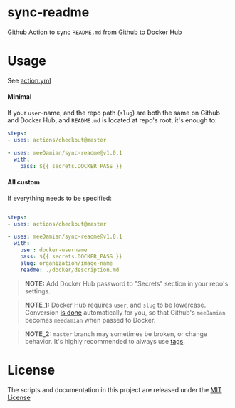 # sync-readme
Github Action to sync `README.md` from Github to Docker Hub

# Usage

See [action.yml](action.yml)


#### Minimal

If your `user`-name, and the repo path (`slug`) are both the same on Github and Docker Hub, and `README.md` is located at repo's root, it's enough to:

```yaml
steps:
- uses: actions/checkout@master

- uses: meeDamian/sync-readme@v1.0.1
  with:
    pass: ${{ secrets.DOCKER_PASS }}
```

#### All custom

If everything needs to be specified: 

```yaml

steps:
- uses: actions/checkout@master

- uses: meeDamian/sync-readme@v1.0.1
  with:
    user: docker-username
    pass: ${{ secrets.DOCKER_PASS }}
    slug: organization/image-name
    readme: ./docker/description.md
```

> **NOTE:** Add Docker Hub password to "Secrets" section in your repo's settings.
 
> **NOTE_1:** Docker Hub requires `user`, and `slug` to be lowercase.  Conversion [is done] automatically for you, so that Github's `meeDamian` becomes `meedamian` when passed to Docker.

> **NOTE_2:** `master` branch may sometimes be broken, or change behavior.  It's highly recommended to always use [tags].

[is done]: https://github.com/meeDamian/sync-readme/blob/master/entrypoint.sh#L34-L38
[tags]: https://github.com/meeDamian/sync-readme/tags

# License

The scripts and documentation in this project are released under the [MIT License](LICENSE)
